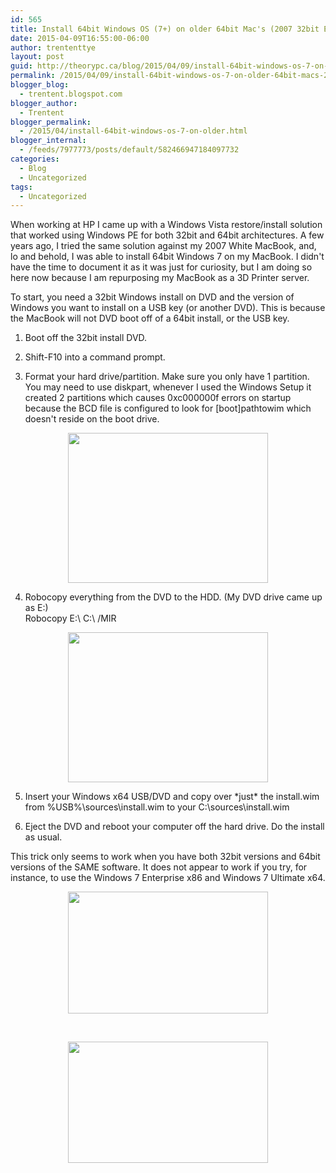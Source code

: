 ```yaml
---
id: 565
title: Install 64bit Windows OS (7+) on older 64bit Mac's (2007 32bit EFI white MacBook)
date: 2015-04-09T16:55:00-06:00
author: trententtye
layout: post
guid: http://theorypc.ca/blog/2015/04/09/install-64bit-windows-os-7-on-older-64bit-macs-2007-32bit-efi-white-macbook/
permalink: /2015/04/09/install-64bit-windows-os-7-on-older-64bit-macs-2007-32bit-efi-white-macbook/
blogger_blog:
  - trentent.blogspot.com
blogger_author:
  - Trentent
blogger_permalink:
  - /2015/04/install-64bit-windows-os-7-on-older.html
blogger_internal:
  - /feeds/7977773/posts/default/582466947184097732
categories:
  - Blog
  - Uncategorized
tags:
  - Uncategorized
---
```

When working at HP I came up with a Windows Vista restore/install solution that worked using Windows PE for both 32bit and 64bit architectures.  A few years ago, I tried the same solution against my 2007 White MacBook, and, lo and behold, I was able to install 64bit Windows 7 on my MacBook.  I didn't have the time to document it as it was just for curiosity, but I am doing so here now because I am repurposing my MacBook as a 3D Printer server.

To start, you need a 32bit Windows install on DVD and the version of Windows you want to install on a USB key (or another DVD).  This is because the MacBook will not DVD boot off of a 64bit install, or the USB key.

1) Boot off the 32bit install DVD.

2) Shift-F10 into a command prompt.

3) Format your hard drive/partition.  Make sure you only have 1 partition.  You may need to use diskpart, whenever I used the Windows Setup it created 2 partitions which causes 0xc000000f errors on startup because the BCD file is configured to look for [boot]pathtowim which doesn't reside on the boot drive.

<div style="clear: both; text-align: center;">
  <a style="margin-left: 1em; margin-right: 1em;" href="http://1.bp.blogspot.com/-DN0CuLfAyPk/VScDRzkbg8I/AAAAAAAAAxQ/E-hTLNluoek/s1600/FullSizeRender.jpg"><img src="http://1.bp.blogspot.com/-DN0CuLfAyPk/VScDRzkbg8I/AAAAAAAAAxQ/E-hTLNluoek/s1600/FullSizeRender.jpg" width="320" height="240" border="0" /></a>
</div>

4)  Robocopy everything from the DVD to the HDD. (My DVD drive came up as E:)  
Robocopy E:\ C:\ /MIR

<div style="clear: both; text-align: center;">
  <a style="margin-left: 1em; margin-right: 1em;" href="http://1.bp.blogspot.com/-kF1Nd2_dpDI/VScDV8qzmqI/AAAAAAAAAxY/tXTuNCQ0QBA/s1600/FullSizeRender%2B(1).jpg"><img src="http://1.bp.blogspot.com/-kF1Nd2_dpDI/VScDV8qzmqI/AAAAAAAAAxY/tXTuNCQ0QBA/s1600/FullSizeRender%2B(1).jpg" width="320" height="240" border="0" /></a>
</div>

5) Insert your Windows x64 USB/DVD and copy over \*just\* the install.wim from %USB%\sources\install.wim to your C:\sources\install.wim

6) Eject the DVD and reboot your computer off the hard drive.  Do the install as usual.

This trick only seems to work when you have both 32bit versions and 64bit versions of the SAME software.  It does not appear to work if you try, for instance, to use the Windows 7 Enterprise x86 and Windows 7 Ultimate x64.

<div style="clear: both; text-align: center;">
  <a style="margin-left: 1em; margin-right: 1em;" href="http://2.bp.blogspot.com/-_GagkfxPJ5I/VScFbPoutVI/AAAAAAAAAxk/MHPvTwCJIB8/s1600/macbook-x64.PNG"><img src="http://2.bp.blogspot.com/-_GagkfxPJ5I/VScFbPoutVI/AAAAAAAAAxk/MHPvTwCJIB8/s1600/macbook-x64.PNG" width="320" height="195" border="0" /></a>
</div>

&nbsp;

<div style="clear: both; text-align: center;">
  <a style="margin-left: 1em; margin-right: 1em;" href="http://2.bp.blogspot.com/-AsDFCYp99WY/VScFcODrZMI/AAAAAAAAAxs/gsrRardLsrA/s1600/macbook-x64mobo.PNG"><img src="http://2.bp.blogspot.com/-AsDFCYp99WY/VScFcODrZMI/AAAAAAAAAxs/gsrRardLsrA/s1600/macbook-x64mobo.PNG" width="320" height="194" border="0" /></a>
</div>

&nbsp;

<!-- AddThis Advanced Settings generic via filter on the_content -->

<!-- AddThis Share Buttons generic via filter on the_content -->